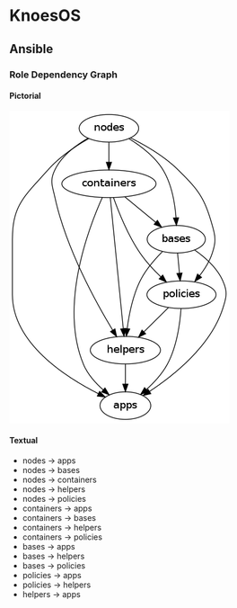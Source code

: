 KnoesOS
=====

Ansible
----

### Role Dependency Graph

#### Pictorial

![Role Dependencies](../assets/png/role-deps.png?raw=true "Role Dependencies")


#### Textual

- nodes -> apps
- nodes -> bases
- nodes -> containers
- nodes -> helpers
- nodes -> policies
- containers -> apps
- containers -> bases
- containers -> helpers
- containers -> policies
- bases -> apps
- bases -> helpers
- bases -> policies
- policies -> apps
- policies -> helpers
- helpers -> apps
